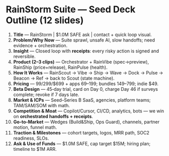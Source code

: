 # RainStorm Suite — Seed Deck Outline (12 slides)

1. **Title** — RainStorm | $1.0M SAFE ask | contact + quick loop visual.
2. **Problem/Why Now** — Suite sprawl, unsafe AI, slow handoffs; need evidence + orchestration.
3. **Insight** — Closed loop with **receipts**: every risky action is signed and reversible.
4. **Product (2–3 clips)** — Orchestrator + RainVibe (spec→preview), RainShip (price+release), RainPulse (health).
5. **How It Works** — RainScout → Vibe → Ship → Wave → Dock → Pulse → Beacon → Ref → back to Scout (state machine).
6. **Pricing** — $99/$299/$699 + apps $69–$199; bundles $149–$799; indie $49.
7. **Beta Design** — 45‑day trial, card on Day 0, charge Day 46 if surveys complete; revoke if 7 days late.
8. **Market & ICPs** — Seed–Series B SaaS, agencies, platform teams; TAM/SAM/SOM with math.
9. **Competition & Moat** — Copilot/Cursor, CI/CD, analytics, bots — we win on **orchestrated handoffs + receipts**.
10. **Go‑to‑Market** — Wedges (Build&Ship, Ops Guard), channels, partner motion, funnel math.
11. **Traction & Milestones** — cohort targets, logos, MRR path, SOC2 readiness, SLOs.
12. **Ask & Use of Funds** — $1.0M SAFE, cap target $15M; hiring plan; timeline to $1M ARR.
